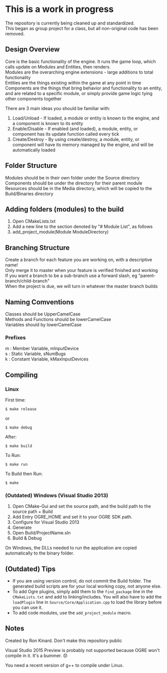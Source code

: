 # This is a work in progress
The repository is currently being cleaned up and standardized.  
This began as group project for a class, but all non-original code has been removed.

## Design Overview
Core is the basic functionality of the engine. It runs the game loop, which calls update on Modules and Entities, then renders.  
Modules are the overarching engine extensions - large additions to total functionality  
Entities are the things existing within the game at any point in time  
Components are the things that bring behavior and functionality to an entity, and are related to a specific module, or simply provide game logic tying other components together

There are 3 main ideas you should be familiar with:

1. Load/Unload - If loaded, a module or entity is known to the engine, and a component is known to its entity
2. Enable/Disable - If enabled (and loaded), a module, entity, or component has its update function called every tick
3. Create/Destroy - By using create/destroy, a module, entity, or component will have its memory managed by the engine, and will be automatically loaded

## Folder Structure
Modules should be in their own folder under the Source directory  
Components should be under the directory for their parent module  
Resources should be in the Media directory, which will be copied to the Build/Binaries directory  

## Adding folders (modules) to the build
1. Open CMakeLists.txt
2. Add a new line to the section denoted by "# Module List", as follows
3. add_project_module(Module ModuleDirectory)

## Branching Structure
Create a branch for each feature you are working on, with a descriptive name!  
Only merge it to master when your feature is verified finished and working  
If you want a branch to be a sub-branch use a forward slash, eg "parent-branch/child-branch"  
When the project is due, we will turn in whatever the master branch builds  

## Naming Comventions
Classes should be UpperCamelCase  
Methods and Functions should be lowerCamelCase  
Variables should by lowerCamelCase  

### Prefixes
m : Member Variable, mInputDevice  
s : Static Variable, sNumBugs  
k : Constant Variable, kMaxInputDevices  

## Compiling

### Linux

First time:

	$ make release

or

	$ make debug

After:

    $ make build

To Run:

	$ make run

To Build then Run:

	$ make

### (Outdated) Windows (Visual Studio 2013)

1. Open CMake-Gui and set the source path, and the build path to the source path + Build
2. Add Entry OGRE_HOME and set it to your OGRE SDK path.
3. Configure for Visual Studio 2013
4. Generate
5. Open Build/ProjectName.sln
6. Build & Debug

On Windows, the DLLs needed to run the application are copied automatically to the binary folder.

## (Outdated) Tips

* If you are using version control, do not commit the Build folder. The generated build scripts are for your local working copy, not anyone else.
* To add Ogre plugins, simply add them to the `find_package` line in the `CMakeLists.txt` and add to linking/includes. You will also have to add the `loadPlugin` line in `Source/Core/Application.cpp` to load the library before you can use it.
* To add code modules, use the `add_project_module` macro.

## Notes

Created by Ron Kinard. Don't make this repository public

Visual Studio 2015 Preview is probably not supported because OGRE won't compile in it. It's a bummer. :disappointed:

You need a recent version of g++ to compile under Linux.

